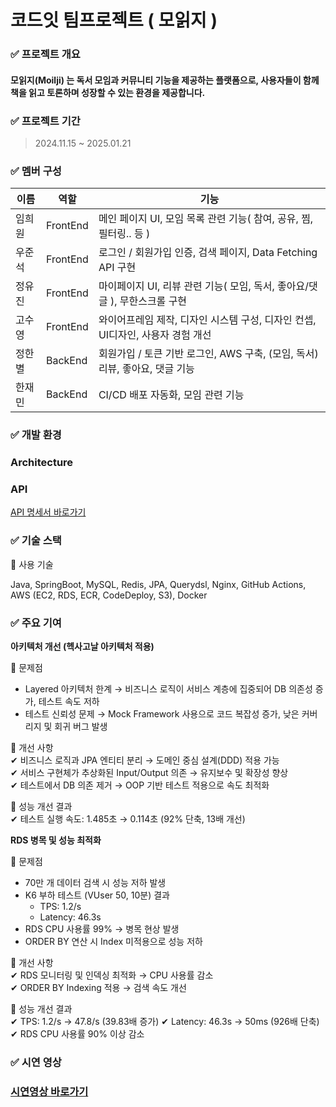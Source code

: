 # 코드잇 팀프로젝트 ( 모읽지 )

### ✅ 프로젝트 개요

#### 모읽지(Moilji) 는 독서 모임과 커뮤니티 기능을 제공하는 플랫폼으로, 사용자들이 함께 책을 읽고 토론하며 성장할 수 있는 환경을 제공합니다.

### ✅ 프로젝트 기간

> 2024.11.15 ~ 2025.01.21

### ✅ 멤버 구성

| 이름  | 역할  | 기능                              |
|-----|-----|---------------------------------|
| 임희원 | FrontEnd | 메인 페이지 UI, 모임 목록 관련 기능( 참여, 공유, 찜, 필터링.. 등 ) |
| 우준석 | FrontEnd  | 로그인 / 회원가입 인증, 검색 페이지, Data Fetching API 구현 |
| 정유진 | FrontEnd  | 마이페이지 UI, 리뷰 관련 기능( 모임, 독서, 좋아요/댓글 ), 무한스크롤 구현 |
| 고수영 | FrontEnd  | 와이어프레임 제작, 디자인 시스템 구성,  디자인 컨셉, UI디자인, 사용자 경험 개선 |
| 정한별 | BackEnd  | 회원가입 / 토큰 기반 로그인, AWS 구축, (모임, 독서) 리뷰, 좋아요, 댓글 기능   |
| 한재민 | BackEnd  | CI/CD 배포 자동화, 모임 관련 기능 |

### ✅ 개발 환경

### Architecture

### API

[API 명세서 바로가기](https://docs.google.com/spreadsheets/d/1lcUy45KENA28HkA6w2CRJwkndWbBS591vnjQbwSXX9s/edit?usp=sharing)

### ✅ 기술 스택

📌 사용 기술

Java, SpringBoot, MySQL, Redis, JPA, Querydsl, Nginx, GitHub Actions, AWS (EC2, RDS, ECR, CodeDeploy, S3), Docker

### ✅ 주요 기여

**아키텍처 개선 (헥사고날 아키텍처 적용)**

🔹 문제점<br/>
- Layered 아키텍처 한계 → 비즈니스 로직이 서비스 계층에 집중되어 DB 의존성 증가, 테스트 속도 저하
- 테스트 신뢰성 문제 → Mock Framework 사용으로 코드 복잡성 증가, 낮은 커버리지 및 회귀 버그 발생

🔹 개선 사항<br/>
✔ 비즈니스 로직과 JPA 엔티티 분리 → 도메인 중심 설계(DDD) 적용 가능<br/>
✔ 서비스 구현체가 추상화된 Input/Output 의존 → 유지보수 및 확장성 향상<br/>
✔ 테스트에서 DB 의존 제거 → OOP 기반 테스트 적용으로 속도 최적화<br/>

🔹 성능 개선 결과<br/>
✔ 테스트 실행 속도: 1.485초 → 0.114초 (92% 단축, 13배 개선)<br/>

**RDS 병목 및 성능 최적화**

🔹 문제점<br/>
- 70만 개 데이터 검색 시 성능 저하 발생
- K6 부하 테스트 (VUser 50, 10분) 결과
  - TPS: 1.2/s
  - Latency: 46.3s
- RDS CPU 사용률 99% → 병목 현상 발생
- ORDER BY 연산 시 Index 미적용으로 성능 저하

🔹 개선 사항<br/>
✔ RDS 모니터링 및 인덱싱 최적화 → CPU 사용률 감소<br/>
✔ ORDER BY Indexing 적용 → 검색 속도 개선<br/>

🔹 성능 개선 결과<br/>
✔ TPS: 1.2/s → 47.8/s (39.83배 증가)
✔ Latency: 46.3s → 50ms (926배 단축)
✔ RDS CPU 사용률 90% 이상 감소


### ✅ 시연 영상
### [시연영상 바로가기](https://youtu.be/MFbDF_wRzKw)
